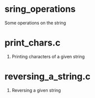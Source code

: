 # sring_operations

Some operations on the string


# print_chars.c

1. Printing characters of a given string

# reversing_a_string.c

1. Reversing a given string